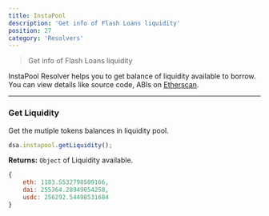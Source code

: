 ```yaml
---
title: InstaPool
description: 'Get info of Flash Loans liquidity'
position: 27
category: 'Resolvers'
---
```

> Get info of Flash Loans liquidity


InstaPool Resolver helps you to get balance of liquidity available to borrow. You can view details like source code, ABIs on [Etherscan](https://etherscan.io/address/0x6d11A71575C34eB7b5E22949fAfCd49A2FA2A8F9#code).

---

### Get Liquidity

Get the mutiple tokens balances in liquidity pool.

```javascript
dsa.instapool.getLiquidity();
```

**Returns:** `Object` of Liquidity available.

```javascript
{
    eth: 1183.5532798509166,
    dai: 255364.28949054258,
    usdc: 256292.54498531684
}
```
